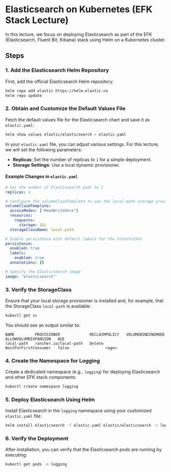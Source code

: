 # Elasticsearch on Kubernetes (EFK Stack Lecture)

In this lecture, we focus on deploying Elasticsearch as part of the EFK (Elasticsearch, Fluent Bit, Kibana) stack using Helm on a Kubernetes cluster.

## Steps

### 1. Add the Elasticsearch Helm Repository

First, add the official Elasticsearch Helm repository:

```bash
helm repo add elastic https://helm.elastic.co
helm repo update
```

### 2. Obtain and Customize the Default Values File

Fetch the default values file for the Elasticsearch chart and save it as `elastic.yaml`:

```bash
helm show values elastic/elasticsearch > elastic.yaml
```

In your `elastic.yaml` file, you can adjust various settings. For this lecture, we will set the following parameters:

- **Replicas**: Set the number of replicas to `1` for a simple deployment.
- **Storage Settings**: Use a local dynamic provisioner.

#### Example Changes in `elastic.yaml`

```yaml
# Set the number of Elasticsearch pods to 1
replicas: 1

# Configure the volumeClaimTemplate to use the local-path storage provisioner
volumeClaimTemplate:
  accessModes: ["ReadWriteOnce"]
  resources:
    requests:
      storage: 1Gi
  storageClassName: local-path

# Enable persistence with default labels for the StatefulSet
persistence:
  enabled: true
  labels:
    enabled: true
  annotations: {}

# Specify the Elasticsearch image
image: "elasticsearch"
```

### 3. Verify the StorageClass

Ensure that your local storage provisioner is installed and, for example, that the StorageClass `local-path` is available:

```bash
kubectl get sc
```

You should see an output similar to:

```
NAME         PROVISIONER             RECLAIMPOLICY   VOLUMEBINDINGMODE      ALLOWVOLUMEEXPANSION   AGE
local-path   rancher.io/local-path   Delete          WaitForFirstConsumer   false                <age>
```

### 4. Create the Namespace for Logging

Create a dedicated namespace (e.g., `logging`) for deploying Elasticsearch and other EFK stack components:

```bash
kubectl create namespace logging
```

### 5. Deploy Elasticsearch Using Helm

Install Elasticsearch in the `logging` namespace using your customized `elastic.yaml` file:

```bash
helm install elasticsearch -f elastic.yaml elastic/elasticsearch -n logging
```

### 6. Verify the Deployment

After installation, you can verify that the Elasticsearch pods are running by executing:

```bash
kubectl get pods -n logging
```
